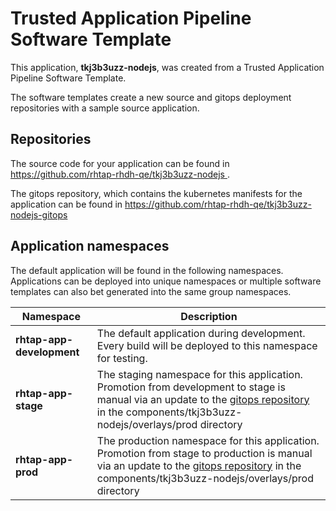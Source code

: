 # Trusted Application Pipeline Software Template

This application, **tkj3b3uzz-nodejs**, was created from a Trusted Application Pipeline Software Template.

The software templates create a new source and gitops deployment repositories with a sample source application. 

## Repositories

The source code for your application can be found in [https://github.com/rhtap-rhdh-qe/tkj3b3uzz-nodejs ](https://github.com/rhtap-rhdh-qe/tkj3b3uzz-nodejs ).
 
The gitops repository, which contains the kubernetes manifests for the application can be found in 
[https://github.com/rhtap-rhdh-qe/tkj3b3uzz-nodejs-gitops ](https://github.com/rhtap-rhdh-qe/tkj3b3uzz-nodejs-gitops ) 

## Application namespaces 

The default application will be found in the following namespaces. Applications can be deployed into unique namespaces or multiple software templates can also bet generated into the same group namespaces.  

|  Namespace   |  Description   |  
| -------- | -------- |   
| **rhtap-app-development** | The default application during development. Every build will be deployed to this namespace for testing. | 
| **rhtap-app-stage** | The staging namespace for this application. Promotion from development to stage is manual via an update to the [gitops repository](https://github.com/rhtap-rhdh-qe/tkj3b3uzz-nodejs-gitops ) in the components/tkj3b3uzz-nodejs/overlays/prod directory |  
| **rhtap-app-prod** | The production namespace for this application. Promotion from stage to production is manual via an update to the [gitops repository](https://github.com/rhtap-rhdh-qe/tkj3b3uzz-nodejs-gitops ) in the components/tkj3b3uzz-nodejs/overlays/prod directory | 